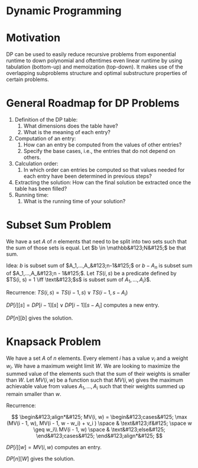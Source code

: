 # Dynamic Programming

# Motivation

DP can be used to easily reduce recursive problems from exponential runtime to down polynomial and oftentimes even linear runtime by using tabulation (bottom-up) and memoization (top-down). It makes use of the overlapping subproblems structure and optimal substructure properties of certain problems.

# General Roadmap for DP Problems

1. Definition of the DP table:
    1. What dimensions does the table have?
    2. What is the meaning of each entry?
2. Computation of an entry:
    1. How can an entry be computed from the values of other entries?
    2. Specify the base cases, i.e., the entries that do not depend on others.
3. Calculation order:
    1. In which order can entries be computed so that values needed for each entry have been determined in previous steps?
4. Extracting the solution: How can the final solution be extracted once the table has been filled?
5. Running time:
    1. What is the running time of your solution?

# Subset Sum Problem

We have a set $A$ of $n$ elements that need to be split into two sets such that the sum of those sets is equal. Let $b \in \mathbb&#123;N&#125;$ be that sum.

Idea: $b$ is subset sum of $A_1,...,A_&#123;n-1&#125;$ or $b - A_n$ is subset sum of $A_1,...,A_&#123;n - 1&#125;$. Let $TS(i, s)$ be a predicate defined by $TS(i, s) = 1 \iff \text&#123;$s$ is subset sum of $A_1,...,A_i$&#125;$.

Recurrence: $TS(i, s) = TS(i - 1, s) \lor TS(i - 1, s-A_i)$

$DP[i][s] = DP[i - 1][s] \lor DP[i - 1][s - A_i]$ computes a new entry.

$DP[n][b]$ gives the solution.

# Knapsack Problem

We have a set $A$ of $n$ elements. Every element $i$ has a value $v_i$ and a weight $w_i$. We have a maximum weight limit $W$. We are looking to maximize the summed value of the elements such that the sum of their weights is smaller than $W$.  Let $MV(i, w)$ be a function such that $MV(i, w)$ gives the maximum achievable value from values $A_1, ...,A_i$ such that their weights summed up remain smaller than $w$.

Recurrence: 

$$
\begin&#123;align*&#125;
MV(i, w) = \begin&#123;cases&#125;
\max (MV(i - 1, w), MV(i - 1, w - w_i) + v_i ) \space & \text&#123;if&#125; \space w \geq w_i\\
MV(i - 1, w) \space & \text&#123;else&#125;
\end&#123;cases&#125;
\end&#123;align*&#125;
$$

$DP[i][w] = MV(i,w)$ computes an entry.

$DP[n][W]$ gives the solution.